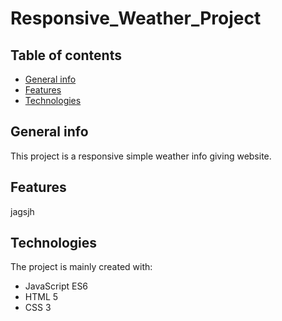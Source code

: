 # Responsive_Weather_Project

## Table of contents

* [General info](#general-info)
* [Features](#features)
* [Technologies](#technologies)

## General info

This project is a responsive simple weather info giving website.

## Features

jagsjh

## Technologies

The project is mainly created with:

* JavaScript ES6
* HTML 5
* CSS 3
